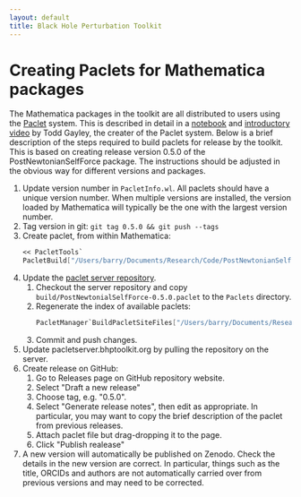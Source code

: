 ```yaml
---
layout: default
title: Black Hole Perturbation Toolkit
---
```


# Creating Paclets for Mathematica packages

The Mathematica packages in the toolkit are all distributed to users using the [Paclet](https://reference.wolfram.com/language/guide/Paclets.html) system. This is described in detail in a [notebook](https://www.wolframcloud.com/obj/tgayley/Published/PacletDevelopment.nb) and [introductory video](https://www.wolfram.com/broadcast/video.php?sx=paclet&v=2833) by Todd Gayley, the creater of the Paclet system. Below is a brief description of the steps required to build paclets for release by the toolkit. This is based on creating release version 0.5.0 of the PostNewtonianSelfForce package. The instructions should be adjusted in the obvious way for different versions and packages. 

1. Update version number in `PacletInfo.wl`. All paclets should have a unique version number. When multiple versions are installed, the version loaded by Mathematica will typically be the one with the largest version number.
2. Tag version in git: `git tag 0.5.0 && git push --tags`
3. Create paclet, from within Mathematica:
   ```Mathematica
   << PacletTools`
   PacletBuild["/Users/barry/Documents/Research/Code/PostNewtonianSelfForce"]
   ```
4. Update the [paclet server repository](https://github.com/BlackHolePerturbationToolkit/Pacletserver).
   1. Checkout the server repository and copy `build/PostNewtonialSelfForce-0.5.0.paclet` to the `Paclets` directory.
   2. Regenerate the index of available paclets:
      ```Mathematica
      PacletManager`BuildPacletSiteFiles["/Users/barry/Documents/Research/Projects/BHPT/pacletserver"]
      ```
   3. Commit and push changes.
5. Update pacletserver.bhptoolkit.org by pulling the repository on the server.
6. Create release on GitHub:
   1. Go to Releases page on GitHub repository website.
   2. Select "Draft a new release"
   3. Choose tag, e.g. "0.5.0".
   4. Select "Generate release notes", then edit as appropriate. In particular, you may want to copy the brief description of the paclet from previous releases.
   5. Attach paclet file but drag-dropping it to the page.
   5. Click "Publish realease"
7. A new version will automatically be published on Zenodo. Check the details in the new version are correct. In particular, things such as the title, ORCIDs and authors are not automatically carried over from previous versions and may need to be corrected.
